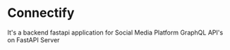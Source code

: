 # Connectify
It's a backend fastapi application for Social Media Platform
GraphQL API's on FastAPI Server
